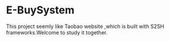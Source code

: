 # E-BuySystem
This project seemly like Taobao website ,which is built with S2SH frameworks.Welcome to study it together.
